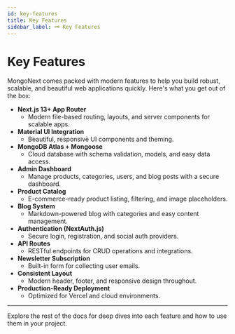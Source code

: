 ```yaml
---
id: key-features
title: Key Features
sidebar_label: 🗝️ Key Features
---
```


# Key Features

MongoNext comes packed with modern features to help you build robust, scalable, and beautiful web applications quickly. Here's what you get out of the box:

- **Next.js 13+ App Router**
  - Modern file-based routing, layouts, and server components for scalable apps.
- **Material UI Integration**
  - Beautiful, responsive UI components and theming.
- **MongoDB Atlas + Mongoose**
  - Cloud database with schema validation, models, and easy data access.
- **Admin Dashboard**
  - Manage products, categories, users, and blog posts with a secure dashboard.
- **Product Catalog**
  - E-commerce-ready product listing, filtering, and image placeholders.
- **Blog System**
  - Markdown-powered blog with categories and easy content management.
- **Authentication (NextAuth.js)**
  - Secure login, registration, and social auth providers.
- **API Routes**
  - RESTful endpoints for CRUD operations and integrations.
- **Newsletter Subscription**
  - Built-in form for collecting user emails.
- **Consistent Layout**
  - Modern header, footer, and responsive design throughout.
- **Production-Ready Deployment**
  - Optimized for Vercel and cloud environments.

---

Explore the rest of the docs for deep dives into each feature and how to use them in your project. 